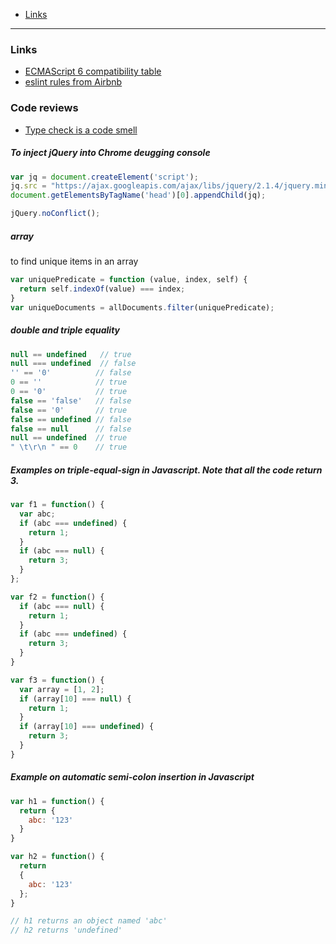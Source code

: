 - [Links](#links)
____

### Links

- [ECMAScript 6 compatibility table](http://kangax.github.io/compat-table/es6/)
- [eslint rules from Airbnb](https://github.com/airbnb/javascript/tree/master/packages/eslint-config-airbnb-base/rules)

### Code reviews

- [Type check is a code smell](http://blog.millermedeiros.com/type-check-is-a-code-smell/)

##### To inject jQuery into Chrome deugging console

```js
var jq = document.createElement('script');
jq.src = "https://ajax.googleapis.com/ajax/libs/jquery/2.1.4/jquery.min.js";
document.getElementsByTagName('head')[0].appendChild(jq);

jQuery.noConflict();
```

##### array

to find unique items in an array

```js
var uniquePredicate = function (value, index, self) {
  return self.indexOf(value) === index;
}
var uniqueDocuments = allDocuments.filter(uniquePredicate);
```

##### double and triple equality

```js
null == undefined   // true
null === undefined  // false
'' == '0'          // false
0 == ''            // true
0 == '0'           // true
false == 'false'   // false
false == '0'       // true
false == undefined // false
false == null      // false
null == undefined  // true
" \t\r\n " == 0    // true
```

##### Examples on triple-equal-sign in Javascript. Note that all the code return 3.

```js
var f1 = function() {
  var abc;
  if (abc === undefined) {
    return 1;
  }
  if (abc === null) {
    return 3;
  }
};

var f2 = function() {
  if (abc === null) {
    return 1;
  }
  if (abc === undefined) {
    return 3;
  }
}

var f3 = function() {
  var array = [1, 2];
  if (array[10] === null) {
    return 1;
  }
  if (array[10] === undefined) {
    return 3;
  }
}
```

##### Example on automatic semi-colon insertion in Javascript

```js
var h1 = function() {
  return {
    abc: '123'
  }
}

var h2 = function() {
  return
  {
    abc: '123'
  };
}

// h1 returns an object named 'abc'
// h2 returns 'undefined'
```
